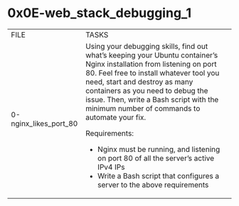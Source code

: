 <h1>0x0E-web_stack_debugging_1</h1>
<table>
<tr>
<td>FILE</td> <td>TASKS</td>
</tr>
<tr>
<td>0-nginx_likes_port_80</td><td>Using your debugging skills, find out what’s keeping your Ubuntu container’s Nginx installation from listening on port 80. Feel free to install whatever tool you need, start and destroy as many containers as you need to debug the issue. Then, write a Bash script with the minimum number of commands to automate your fix.

Requirements:

- Nginx must be running, and listening on port 80 of all the server’s active IPv4 IPs
- Write a Bash script that configures a server to the above requirements</td>
</tr>
